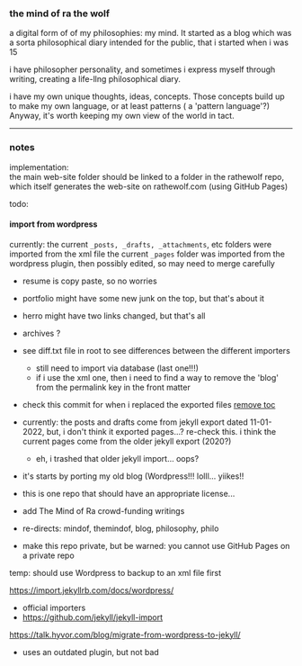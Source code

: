 ### the mind of ra the wolf
a digital form of of my philosophies: my mind. It started as a blog which was a sorta philosophical diary intended for the public, that i started when i was 15

i have philosopher personality, and sometimes i express myself through writing, creating a life-llng philosophical diary.

i have my own unique thoughts, ideas, concepts. Those concepts build up to make my own language, or at least patterns ( a 'pattern language'?) Anyway, it's worth keeping my own view of the world in tact.
- - -

### notes
implementation:  
the main web-site folder should be linked to a folder in the rathewolf repo, which itself generates the web-site on rathewolf.com (using GitHub Pages)

todo:

#### import from wordpress
currently:
the current `_posts, _drafts, _attachments`, etc folders were imported from the xml file
the current `_pages` folder was imported from the wordpress plugin, then possibly edited, so may need to merge carefully
  - resume is copy paste, so no worries
  - portfolio might have some new junk on the top, but that's about it
  - herro might have two links changed, but that's all
  - archives ?


- see diff.txt file in root to see differences between the different importers
  - still need to import via database (last one!!!)
  - if i use the xml one, then i need to find a way to remove the 'blog' from the permalink key in the front matter
- check this commit for when i replaced the exported files [remove toc](https://github.com/rahil627/mind-of-rathewolf/commit/dd4f9e13cba174a94e385ee18b71bb5bb83cf886)
- currently: the posts and drafts come from jekyll export dated 11-01-2022, but, i don't think it exported pages...? re-check this. i think the current pages come from the older jekyll export (2020?)
  - eh, i trashed that older jekyll import... oops?
- it's starts by porting my old blog (Wordpress!!! lolll... yiikes!!




- this is one repo that should have an appropriate license...
- add The Mind of Ra crowd-funding writings
- re-directs: mindof, themindof, blog, philosophy, philo
- make this repo private, but be warned: you cannot use GitHub Pages on a private repo

temp:
should use Wordpress to backup to an xml file first

https://import.jekyllrb.com/docs/wordpress/
  - official importers
  - https://github.com/jekyll/jekyll-import

https://talk.hyvor.com/blog/migrate-from-wordpress-to-jekyll/
  - uses an outdated plugin, but not bad
